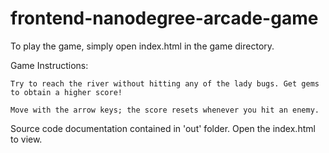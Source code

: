 frontend-nanodegree-arcade-game
===============================

To play the game, simply open index.html in the game directory.


Game Instructions:

    Try to reach the river without hitting any of the lady bugs. Get gems to obtain a higher score!

    Move with the arrow keys; the score resets whenever you hit an enemy.

Source code documentation contained in 'out' folder. Open the index.html to view.

